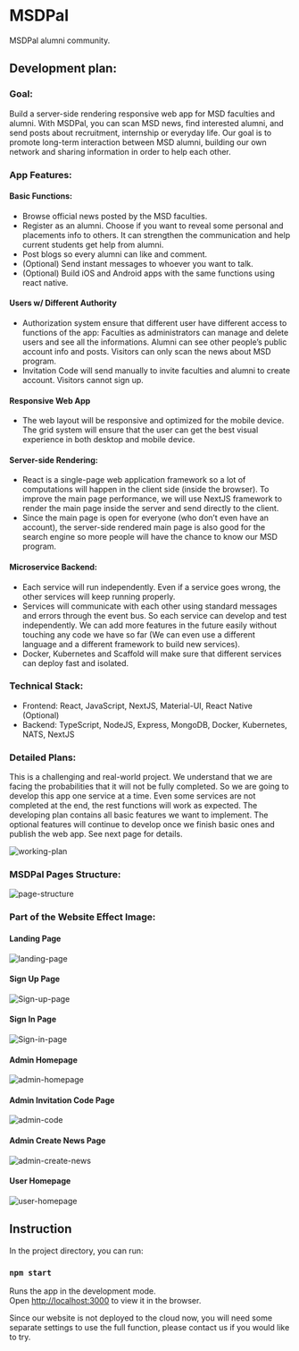 # MSDPal
MSDPal alumni community.

## Development plan: 
### Goal: 

Build a server-side rendering responsive web app for MSD faculties and alumni. 
With MSDPal, you can scan MSD news, find interested alumni, and send posts about recruitment, internship or everyday life. Our goal is to promote long-term interaction between MSD alumni, building our own network and sharing information in order to help each other.

### App Features: 

#### Basic Functions:
* Browse official news posted by the MSD faculties.
* Register as an alumni. Choose if you want to reveal some personal and placements info to others. It can strengthen the communication and help current students get help from alumni.
* Post blogs so every alumni can like and comment.
* (Optional) Send instant messages to whoever you want to talk.
* (Optional) Build iOS and Android apps with the same functions using react native.
#### Users w/ Different Authority
* Authorization system ensure that different user have different access to functions of the app: Faculties as administrators can manage and delete users and see all the informations. Alumni can see other people’s public account info and posts. Visitors can only scan the news about MSD program. 
* Invitation Code will send manually to invite faculties and alumni to create account. Visitors cannot sign up.  
#### Responsive Web App
* The web layout will be responsive and optimized for the mobile device. The grid system will ensure that the user can get the best visual experience in both desktop and mobile device.
#### Server-side Rendering:
* React is a single-page web application framework so a lot of computations will happen in the client side (inside the browser). To improve the main page performance, we will use NextJS framework to render the main page inside the server and send directly to the client. 
* Since the main page is open for everyone (who don’t even have an account), the server-side rendered main page is also good for the search engine so more people will have the chance to know our MSD program.
#### Microservice Backend:
* Each service will run independently. Even if a service goes wrong, the other services will keep running properly. 
* Services will communicate with each other using standard messages and errors through the event bus. So each service can develop and test independently. We can add more features in the future easily without touching any code we have so far (We can even use a different language and a different framework to build new services). 
* Docker, Kubernetes and Scaffold will make sure that different services can deploy fast and isolated.

### Technical Stack:

* Frontend: React, JavaScript, NextJS, Material-UI, React Native (Optional)
* Backend: TypeScript, NodeJS, Express, MongoDB, Docker, Kubernetes, NATS, NextJS

### Detailed Plans: 

This is a challenging and real-world project. We understand that we are facing the probabilities that it will not be fully completed. So we are going to develop this app one service at a time. Even some services are not completed at the end, the rest functions will work as expected. The developing plan contains all basic features we want to implement. The optional features will continue to develop once we finish basic ones and publish the web app.
See next page for details.

![working-plan](https://github.com/XuefengX/capstone-msdpal/blob/master/img/working-plan.png?raw=true)

### MSDPal Pages Structure:

![page-structure](https://github.com/RachelD1102/capstone_msdpal/blob/main/public/img/page_structure.png?raw=true)

### Part of the Website Effect Image:
#### Landing Page

![landing-page](https://github.com/RachelD1102/capstone_msdpal/blob/main/public/img/LandingPage.png?raw=true)

#### Sign Up Page
![Sign-up-page](https://github.com/RachelD1102/capstone_msdpal/blob/main/public/img/sign-up.png?raw=true)

#### Sign In Page
![Sign-in-page](https://github.com/RachelD1102/capstone_msdpal/blob/main/public/img/sign-in.png?raw=true)

#### Admin Homepage
![admin-homepage](https://github.com/RachelD1102/capstone_msdpal/blob/main/public/img/admin-homepage.png?raw=true)

#### Admin Invitation Code Page
![admin-code](https://github.com/RachelD1102/capstone_msdpal/blob/main/public/img/admin-code.png?raw=true)

#### Admin Create News Page
![admin-create-news](https://github.com/RachelD1102/capstone_msdpal/blob/main/public/img/creat-news.png?raw=true)

#### User Homepage
![user-homepage](https://github.com/RachelD1102/capstone_msdpal/blob/main/public/img/user-homepage.png?raw=true)


## Instruction

In the project directory, you can run:

### `npm start`

Runs the app in the development mode.<br />
Open [http://localhost:3000](http://localhost:3000) to view it in the browser.

Since our website is not deployed to the cloud now, you will need some separate settings to use the full function, please contact us if you would like to try.
